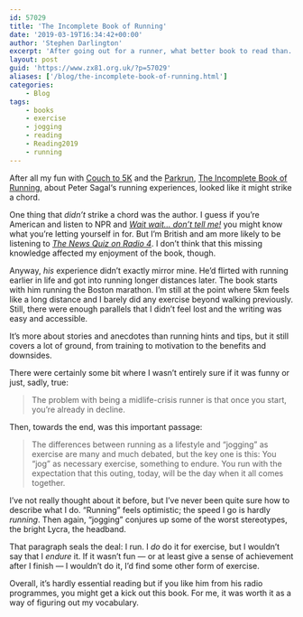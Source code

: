```yaml
---
id: 57029
title: 'The Incomplete Book of Running'
date: '2019-03-19T16:34:42+00:00'
author: 'Stephen Darlington'
excerpt: 'After going out for a runner, what better book to read than... one about running. Any good?'
layout: post
guid: 'https://www.zx81.org.uk/?p=57029'
aliases: ['/blog/the-incomplete-book-of-running.html']
categories:
    - Blog
tags:
    - books
    - exercise
    - jogging
    - reading
    - Reading2019
    - running
---
```


After all my fun with [Couch to 5K](/blog/c25k-diary.html) and the [Parkrun](/blog/c25k-diary-part-4.html), [The Incomplete Book of Running](https://amzn.to/2HI7Vjd), about Peter Sagal‘s running experiences, looked like it might strike a chord.

One thing that *didn’t* strike a chord was the author. I guess if you’re American and listen to NPR and [*Wait wait… don’t tell me!*](https://www.npr.org/programs/wait-wait-dont-tell-me/) you might know what you’re letting yourself in for. But I’m British and am more likely to be listening to [*The News Quiz on Radio 4*](https://www.bbc.co.uk/programmes/b006r9yq). I don’t think that this missing knowledge affected my enjoyment of the book, though.

Anyway, *his* experience didn’t exactly mirror mine. He’d flirted with running earlier in life and got into running longer distances later. The book starts with him running the Boston marathon. I’m still at the point where 5km feels like a long distance and I barely did any exercise beyond walking previously. Still, there were enough parallels that I didn’t feel lost and the writing was easy and accessible.

It’s more about stories and anecdotes than running hints and tips, but it still covers a lot of ground, from training to motivation to the benefits and downsides.

There were certainly some bit where I wasn’t entirely sure if it was funny or just, sadly, true:

> The problem with being a midlife-crisis runner is that once you start, you’re already in decline.

Then, towards the end, was this important passage:

> The differences between running as a lifestyle and “jogging” as exercise are many and much debated, but the key one is this: You “jog” as necessary exercise, something to endure. You run with the expectation that this outing, today, will be the day when it all comes together.

I’ve not really thought about it before, but I’ve never been quite sure how to describe what I do. “Running” feels optimistic; the speed I go is hardly *running*. Then again, “jogging” conjures up some of the worst stereotypes, the bright Lycra, the headband.

That paragraph seals the deal: I run. I *do* do it for exercise, but I wouldn’t say that I *endure* it. If it wasn’t fun — or at least give a sense of achievement after I finish — I wouldn’t do it, I’d find some other form of exercise.

Overall, it’s hardly essential reading but if you like him from his radio programmes, you might get a kick out this book. For me, it was worth it as a way of figuring out my vocabulary.